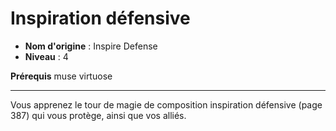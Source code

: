 # Inspiration défensive

 * **Nom d'origine** : Inspire Defense
 * **Niveau** : 4


<p><strong>Prérequis</strong> muse virtuose</p>
<hr>
<p>Vous apprenez le tour de magie de composition inspiration défensive (page 387) qui vous protège, ainsi que vos alliés.</p>